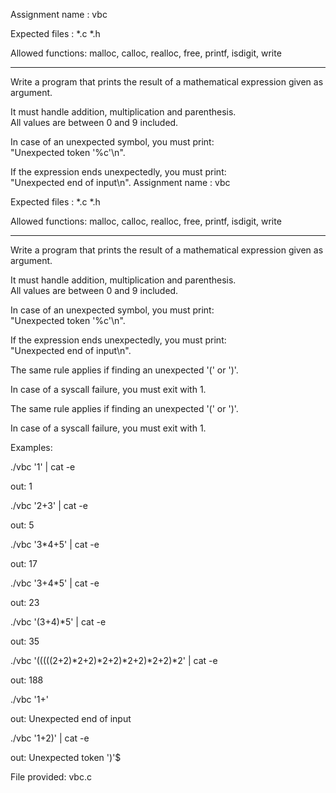 Assignment name  : vbc

Expected files   : *.c *.h

Allowed functions: malloc, calloc, realloc, free, printf, isdigit, write

--------------------------------------------------------------------------------

Write a program that prints the result of a mathematical expression given as argument.

It must handle addition, multiplication and parenthesis.  
All values are between 0 and 9 included.

In case of an unexpected symbol, you must print:  
"Unexpected token '%c'\n".

If the expression ends unexpectedly, you must print:  
"Unexpected end of input\n".
Assignment name  : vbc

Expected files   : *.c *.h

Allowed functions: malloc, calloc, realloc, free, printf, isdigit, write

--------------------------------------------------------------------------------

Write a program that prints the result of a mathematical expression given as argument.

It must handle addition, multiplication and parenthesis.  
All values are between 0 and 9 included.

In case of an unexpected symbol, you must print:  
"Unexpected token '%c'\n".

If the expression ends unexpectedly, you must print:  
"Unexpected end of input\n".

The same rule applies if finding an unexpected '(' or ')'.

In case of a syscall failure, you must exit with 1.

The same rule applies if finding an unexpected '(' or ')'.

In case of a syscall failure, you must exit with 1.

Examples:

./vbc '1' | cat -e

out: 1

./vbc '2+3' | cat -e

out:  5

./vbc '3*4+5' | cat -e

out: 17

./vbc '3+4*5' | cat -e

out: 23

./vbc '(3+4)*5' | cat -e

out: 35

./vbc '(((((2+2)*2+2)*2+2)*2+2)*2+2)*2' | cat -e

out: 188

./vbc '1+'

out: Unexpected end of input

./vbc '1+2)' | cat -e

out: Unexpected token ')'$

File provided: vbc.c
